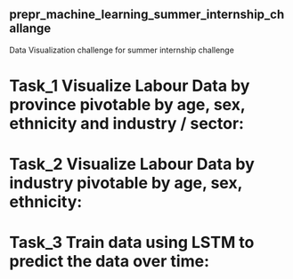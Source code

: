 ## prepr_machine_learning_summer_internship_challange
Data Visualization challenge for summer internship challenge
# Task_1 Visualize Labour Data by province pivotable by age, sex, ethnicity and industry / sector:

# Task_2 Visualize Labour Data by industry pivotable by age, sex, ethnicity:

# Task_3 Train data using LSTM to predict the data over time:
